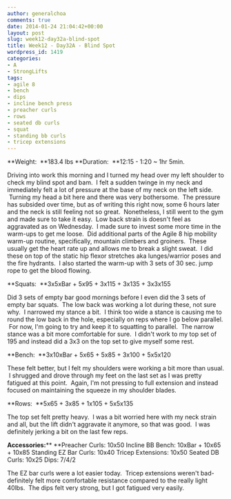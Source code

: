 ```yaml
---
author: generalchoa
comments: true
date: 2014-01-24 21:04:42+00:00
layout: post
slug: week12-day32a-blind-spot
title: Week12 - Day32A - Blind Spot
wordpress_id: 1419
categories:
- A
- StrongLifts
tags:
- agile 8
- bench
- dips
- incline bench press
- preacher curls
- rows
- seated db curls
- squat
- standing bb curls
- tricep extensions
---
```


**Weight:  **183.4 lbs
**Duration:  **12:15 - 1:20 ~ 1hr 5min.

Driving into work this morning and I turned my head over my left shoulder to check my blind spot and bam.  I felt a sudden twinge in my neck and immediately felt a lot of pressure at the base of my neck on the left side.  Turning my head a bit here and there was very bothersome.  The pressure has subsided over time, but as of writing this right now, some 6 hours later and the neck is still feeling not so great.  Nonetheless, I still went to the gym and made sure to take it easy.  Low back strain is doesn't feel as aggravated as on Wednesday.  I made sure to invest some more time in the warm-ups to get me loose.  Did additional parts of the Agile 8 hip mobility warm-up routine, specifically, mountain climbers and groiners.  These usually get the heart rate up and allows me to break a slight sweat.  I did these on top of the static hip flexor stretches aka lunges/warrior poses and the fire hydrants.  I also started the warm-up with 3 sets of 30 sec. jump rope to get the blood flowing.

**Squats:  **3x5xBar + 5x95 + 3x115 + 3x135 + 3x3x155

Did 3 sets of empty bar good mornings before I even did the 3 sets of empty bar squats.  The low back was working a lot during these, not sure why.  I narrowed my stance a bit.  I think too wide a stance is causing me to round the low back in the hole, especially on reps where I go below parallel.  For now, I'm going to try and keep it to squatting to parallel.  The narrow stance was a bit more comfortable for sure.  I didn't work to my top set of 195 and instead did a 3x3 on the top set to give myself some rest.

**Bench:  **3x10xBar + 5x65 + 5x85 + 3x100 + 5x5x120

These felt better, but I felt my shoulders were working a bit more than usual.  I shrugged and drove through my feet on the last set as I was pretty fatigued at this point.  Again, I'm not pressing to full extension and instead focused on maintaining the squeeze in my shoulder blades.

**Rows:  **5x65 + 3x85 + 1x105 + 5x5x135

The top set felt pretty heavy.  I was a bit worried here with my neck strain and all, but the lift didn't aggravate it anymore, so that was good.  I was definitely jerking a bit on the last few reps.

**Accessories:****
**Preacher Curls: 10x50
Incline BB Bench: 10xBar + 10x65 + 10x85
Standing EZ Bar Curls: 10x40
Tricep Extensions: 10x50
Seated DB Curls: 10x25
Dips: 7/4/2

The EZ bar curls were a lot easier today.  Tricep extensions weren't bad- definitely felt more comfortable resistance compared to the really light 40lbs.  The dips felt very strong, but I got fatigued very easily.
